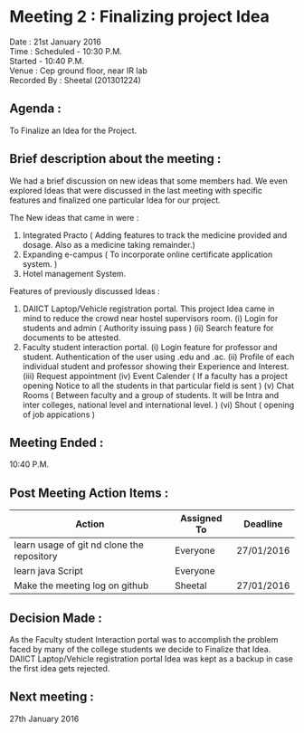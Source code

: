 
Meeting 2 : Finalizing project Idea
=====================================

Date : 21st January 2016  
Time : Scheduled - 10:30 P.M.  
       Started   - 10:40 P.M.  
Venue : Cep ground floor, near IR lab  
Recorded By : Sheetal (201301224)  

Agenda :
---------
To Finalize an Idea for the Project.

Brief description about the meeting :
--------------------------------------
We had a brief discussion on new ideas that some members had. We even explored Ideas that were discussed in the last meeting with specific features and finalized one particular Idea for our project.

The New ideas that came in were :
1. Integrated Practo ( Adding features to track the medicine provided and dosage. Also as a medicine taking remainder.)
2. Expanding e-campus ( To incorporate online certificate application system. )
3. Hotel management System.

Features of previously discussed Ideas :
1. DAIICT Laptop/Vehicle registration portal.
   This project Idea came in mind to reduce the crowd near hostel supervisors room.
   (i)   Login for students and admin ( Authority issuing pass )
   (ii)  Search feature for documents to be attested.
2. Faculty student interaction portal.
   (i)   Login feature for professor and student. Authentication of the user using .edu and .ac.
   (ii)  Profile of each individual student and professor showing their Experience and Interest.
   (iii) Request appointment
   (iv)  Event Calender ( If a faculty has a project opening Notice to all the students in that particular field is sent )
   (v)   Chat Rooms ( Between faculty and a group of students. It will be Intra and inter colleges, national level and international level. )
   (vi)  Shout ( opening of job appications )

Meeting Ended :
-------------
10:40 P.M.

Post Meeting Action Items :
----------------------------

|                  Action                  |  Assigned To   |     Deadline     |
|------------------------------------------|----------------|------------------|
|learn usage of git nd clone the repository|    Everyone    |    27/01/2016    |
|             learn java Script            |    Everyone    |                  |
|    Make the meeting log on github        |    Sheetal     |    27/01/2016    |


Decision Made :
-------------
As the Faculty student Interaction portal was to accomplish the problem faced by many of the college students we decide to Finalize that Idea. DAIICT Laptop/Vehicle registration portal Idea was kept as a backup in case the first idea gets rejected.

Next meeting :
-------------
27th January 2016
